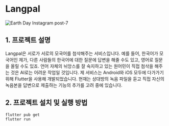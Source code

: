 # Langpal
![Earth Day Instagram post-7](https://github.com/user-attachments/assets/63f9395c-0d81-4fda-92cb-cb3b989a2a08)
## 1. 프로젝트 설명
Langpal은 서로가 서로의 모국어를 첨삭해주는 서비스입니다. 예를 들어, 한국어가 모국어인 제가, 다른 사람들의 한국어에 대한 질문에 답변을 해줄 수도 있고, 영어로 질문을 올릴 수도 있죠. 언어 자체의 뉘앙스를 잘 숙지하고 있는 원어민이 직접 첨삭을 해주는 것은 AI로는 어려운 작업일 것입니다. 제 서비스는 Android와 iOS 모두에 다가가기 위해 Flutter을 사용해 개발되었습니다. 현재는 상대방의 녹음 파일을 듣고 직접 자신의 녹음본을 답변으로 제출하는 기능의 추가를 고려 중에 있습니다.
## 2. 프로젝트 설치 및 실행 방법
```zsh
flutter pub get
flutter run
```
